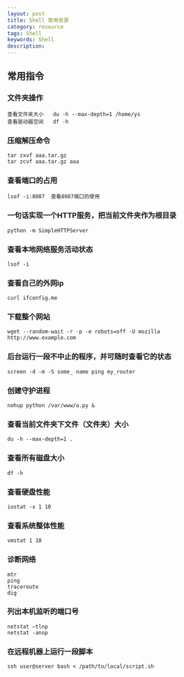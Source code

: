 ```yaml
---
layout: post
title: Shell 常用资源
category: resource
tags: Shell
keywords: Shell
description: 
---
```



## 常用指令

### 文件夹操作
    查看文件夹大小   du -h --max-depth=1 /home/ys
    查看驱动器空间   df -h 

### 压缩解压命令
    tar zxvf aaa.tar.gz
    tar zcvf aaa.tar.gz aaa

### 查看端口的占用
    lsof -i:8087  查看8087端口的使用

### 一句话实现一个HTTP服务，把当前文件夹作为根目录
    python -m SimpleHTTPServer

### 查看本地网络服务活动状态
    lsof -i

### 查看自己的外网ip
    curl ifconfig.me

### 下载整个网站
    wget --random-wait -r -p -e robots=off -U mozilla http://www.example.com

### 后台运行一段不中止的程序，并可随时查看它的状态
    screen -d -m -S some_ name ping my_router

### 创建守护进程
    nohup python /var/www/a.py &

### 查看当前文件夹下文件（文件夹）大小
    du -h --max-depth=1 .

### 查看所有磁盘大小
    df -h

### 查看硬盘性能
    iostat -x 1 10

### 查看系统整体性能
	vmstat 1 10

### 诊断网络
    mtr 
    ping
    traceroute
    dig

### 列出本机监听的端口号
    netstat –tlnp
    netstat -anop

### 在远程机器上运行一段脚本
    ssh user@server bash < /path/to/local/script.sh

